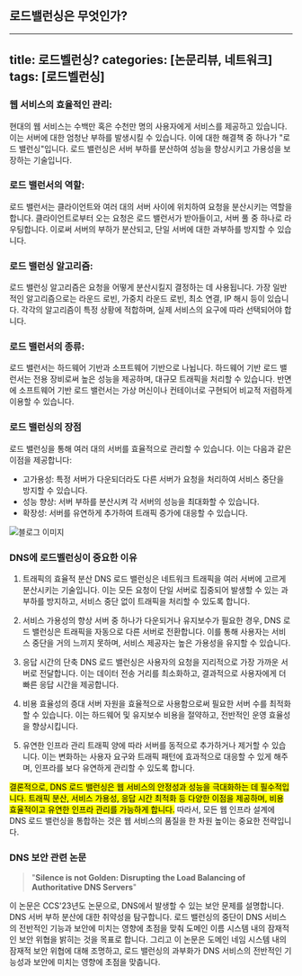 ## 로드밸런싱은 무엇인가?
---
title: 로드벨런싱?
categories: [논문리뷰, 네트워크]
tags: [로드벨런싱]
---

### 웹 서비스의 효율적인 관리:
현대의 웹 서비스는 수백만 혹은 수천만 명의 사용자에게 서비스를 제공하고 있습니다. 이는 서버에 대한 엄청난 부하를 발생시킬 수 있습니다. 이에 대한 해결책 중 하나가 "로드 밸런싱"입니다. 로드 밸런싱은 서버 부하를 분산하여 성능을 향상시키고 가용성을 보장하는 기술입니다.

### 로드 밸런서의 역할:
로드 밸런서는 클라이언트와 여러 대의 서버 사이에 위치하여 요청을 분산시키는 역할을 합니다. 클라이언트로부터 오는 요청은 로드 밸런서가 받아들이고, 서버 풀 중 하나로 라우팅합니다. 이로써 서버의 부하가 분산되고, 단일 서버에 대한 과부하를 방지할 수 있습니다.

### 로드 밸런싱 알고리즘:
로드 밸런싱 알고리즘은 요청을 어떻게 분산시킬지 결정하는 데 사용됩니다. 가장 일반적인 알고리즘으로는 라운드 로빈, 가중치 라운드 로빈, 최소 연결, IP 해시 등이 있습니다. 각각의 알고리즘이 특정 상황에 적합하며, 실제 서비스의 요구에 따라 선택되어야 합니다.

### 로드 밸런서의 종류:

로드 밸런서는 하드웨어 기반과 소프트웨어 기반으로 나뉩니다. 하드웨어 기반 로드 밸런서는 전용 장비로써 높은 성능을 제공하며, 대규모 트래픽을 처리할 수 있습니다. 반면에 소프트웨어 기반 로드 밸런서는 가상 머신이나 컨테이너로 구현되어 비교적 저렴하게 이용할 수 있습니다.

### 로드 밸런싱의 장점

로드 밸런싱을 통해 여러 대의 서버를 효율적으로 관리할 수 있습니다. 이는 다음과 같은 이점을 제공합니다:

- 고가용성: 특정 서버가 다운되더라도 다른 서버가 요청을 처리하여 서비스 중단을 방지할 수 있습니다.
- 성능 향상: 서버 부하를 분산시켜 각 서버의 성능을 최대화할 수 있습니다.
- 확장성: 서버를 유연하게 추가하여 트래픽 증가에 대응할 수 있습니다.

![블로그 이미지](https://github.com/Choitim/Choitim.github.io/assets/75467180/7e6c311d-ff71-4dfb-9bea-8d14c68b03eb)


### DNS에 로드벨런싱이 중요한 이유

1. 트래픽의 효율적 분산
DNS 로드 밸런싱은 네트워크 트래픽을 여러 서버에 고르게 분산시키는 기술입니다. 이는 모든 요청이 단일 서버로 집중되어 발생할 수 있는 과부하를 방지하고, 서비스 중단 없이 트래픽을 처리할 수 있도록 합니다.

2. 서비스 가용성의 향상
서버 중 하나가 다운되거나 유지보수가 필요한 경우, DNS 로드 밸런싱은 트래픽을 자동으로 다른 서버로 전환합니다. 이를 통해 사용자는 서비스 중단을 거의 느끼지 못하며, 서비스 제공자는 높은 가용성을 유지할 수 있습니다.

3. 응답 시간의 단축
DNS 로드 밸런싱은 사용자의 요청을 지리적으로 가장 가까운 서버로 전달합니다. 이는 데이터 전송 거리를 최소화하고, 결과적으로 사용자에게 더 빠른 응답 시간을 제공합니다.

4. 비용 효율성의 증대
서버 자원을 효율적으로 사용함으로써 필요한 서버 수를 최적화할 수 있습니다. 이는 하드웨어 및 유지보수 비용을 절약하고, 전반적인 운영 효율성을 향상시킵니다.

5. 유연한 인프라 관리
트래픽 양에 따라 서버를 동적으로 추가하거나 제거할 수 있습니다. 이는 변화하는 사용자 요구와 트래픽 패턴에 효과적으로 대응할 수 있게 해주며, 인프라를 보다 유연하게 관리할 수 있도록 합니다.

<mark> 결론적으로, DNS 로드 밸런싱은 웹 서비스의 안정성과 성능을 극대화하는 데 필수적입니다. 트래픽 분산, 서비스 가용성, 응답 시간 최적화 등 다양한 이점을 제공하며, 비용 효율적이고 유연한 인프라 관리를 가능하게 합니다.</mark> 따라서, 모든 웹 인프라 설계에 DNS 로드 밸런싱을 통합하는 것은 웹 서비스의 품질을 한 차원 높이는 중요한 전략입니다.


### DNS 보안 관련 논문
> "**Silence is not Golden: Disrupting the Load Balancing of Authoritative DNS Servers**"

이 논문은 CCS'23년도 논문으로, DNS에서 발생할 수 있는 보안 문제를 설명합니다. 
DNS 서버 부하 분산에 대한 취약성을 탐구합니다. 로드 밸런싱의 중단이 DNS 서비스의 전반적인 기능과 보안에 미치는 영향에 초점을 맞춰 도메인 이름 시스템 내의 잠재적인 보안 위협을 밝히는 것을 목표로 합니다.
그리고 이 논문은 도메인 네임 시스템 내의 잠재적 보안 위협에 대해 조명하고, 로드 밸런싱의 과부화가 DNS 서비스의 전반적인 기능성과 보안에 미치는 영향에 초점을 맞춥니다.